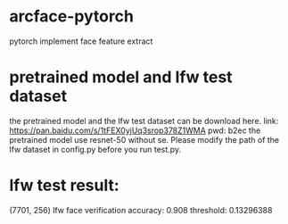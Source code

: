 # arcface-pytorch
pytorch implement face feature extract 

# pretrained model and lfw test dataset
the pretrained model and the lfw test dataset can be download here. link: https://pan.baidu.com/s/1tFEX0yjUq3srop378Z1WMA pwd: b2ec
the pretrained model use resnet-50 without se. Please modify the path of the lfw dataset in config.py before you run test.py.
# lfw test result:
(7701, 256)
lfw face verification accuracy:  0.908 threshold:  0.13296388
